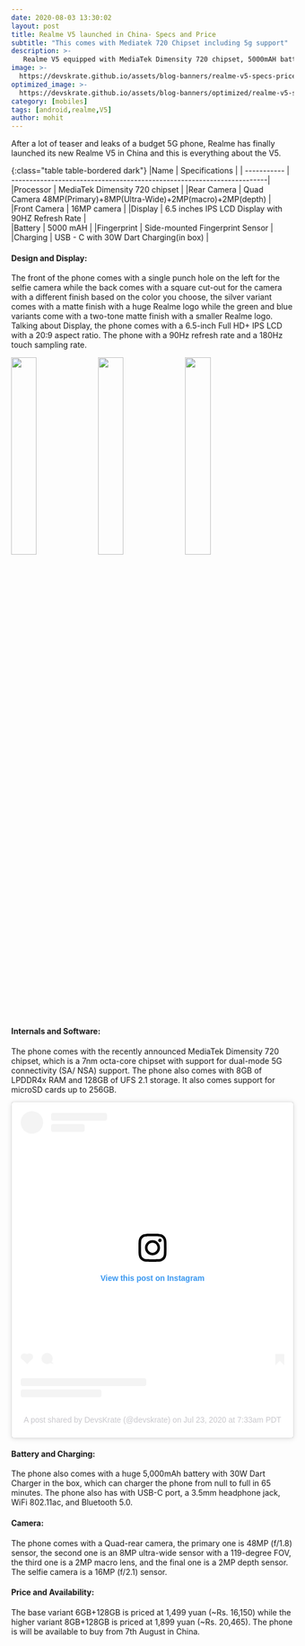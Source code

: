 ```yaml
---
date: 2020-08-03 13:30:02
layout: post
title: Realme V5 launched in China- Specs and Price
subtitle: "This comes with Mediatek 720 Chipset including 5g support"
description: >-
   Realme V5 equipped with MediaTek Dimensity 720 chipset, 5000mAH battery with 5G and more launched in China here is everything you need to know.
image: >-
  https://devskrate.github.io/assets/blog-banners/realme-v5-specs-price.jpg
optimized_image: >-
  https://devskrate.github.io/assets/blog-banners/optimized/realme-v5-specs-price.webp
category: [mobiles]
tags: [android,realme,V5]
author: mohit
---
```

After a lot of teaser and leaks of a budget 5G phone, Realme has finally launched its new Realme V5 in China and this is everything about the V5.

{:class="table table-bordered dark"}
|Name         | Specifications                                                         |
| ----------- | -----------------------------------------------------------------------|
|Processor    | MediaTek Dimensity 720 chipset                                         |
|Rear Camera  | Quad Camera 48MP(Primary)+8MP(Ultra-Wide)+2MP(macro)+2MP(depth)        |
|Front Camera | 16MP camera                                                            |
|Display      | 6.5 inches IPS LCD Display with 90HZ Refresh Rate                      |           
|Battery      | 5000 mAH                                                               |
|Fingerprint  | Side-mounted Fingerprint Sensor                                        |  
|Charging     | USB - C with 30W Dart Charging(in box)                                 |

#### Design and Display:
The front of the phone comes with a single punch hole on the left for the selfie camera while the back comes with a square cut-out for the camera with a different finish based on the color you choose, the silver variant comes with a matte finish with a huge Realme logo while the green and blue variants come with a two-tone matte finish with a smaller Realme logo. Talking about Display, the phone comes with a 6.5-inch Full HD+ IPS LCD with a 20:9 aspect ratio. The phone with a 90Hz refresh rate and a 180Hz touch sampling rate. 


<a href="https://devskrate.github.io/assets/images/realme/realme-v5-blue.png" data-lightbox="image-1" data-title="Real,me v5"><img width="30%" src="https://devskrate.github.io/assets/images/realme/realme-v5-blue.png"  ></a>
<a href="https://devskrate.github.io/assets/images/realme/realme-v5.png" data-lightbox="image-1" data-title="realme v5"><img width="30%" src="https://devskrate.github.io/assets/images/realme/realme-v5.png"  ></a>
<a href="https://devskrate.github.io/assets/images/realme/realme-v5-silver.png" data-lightbox="image-1" data-title="realme v5"><img width="30%" src="https://devskrate.github.io/assets/images/realme/realme-v5-silver.png"  ></a>

#### Internals and Software:
The phone comes with the recently announced MediaTek Dimensity 720 chipset, which is a 7nm octa-core chipset with support for dual-mode 5G connectivity (SA/ NSA) support. The phone also comes with 8GB of LPDDR4x RAM and 128GB of UFS 2.1 storage. It also comes support for microSD cards up to 256GB. 

<center> 
<blockquote class="instagram-media" data-instgrm-permalink="https://www.instagram.com/p/CC_POOwh_dP/?utm_source=ig_embed&amp;utm_campaign=loading" data-instgrm-version="12" style=" background:#FFF; border:0; border-radius:3px; box-shadow:0 0 1px 0 rgba(0,0,0,0.5),0 1px 10px 0 rgba(0,0,0,0.15); margin: 1px; max-width:540px; min-width:326px; padding:0; width:99.375%; width:-webkit-calc(100% - 2px); width:calc(100% - 2px);"><div style="padding:16px;"> <a href="https://www.instagram.com/p/CC_POOwh_dP/?utm_source=ig_embed&amp;utm_campaign=loading" style=" background:#FFFFFF; line-height:0; padding:0 0; text-align:center; text-decoration:none; width:100%;" target="_blank"> <div style=" display: flex; flex-direction: row; align-items: center;"> <div style="background-color: #F4F4F4; border-radius: 50%; flex-grow: 0; height: 40px; margin-right: 14px; width: 40px;"></div> <div style="display: flex; flex-direction: column; flex-grow: 1; justify-content: center;"> <div style=" background-color: #F4F4F4; border-radius: 4px; flex-grow: 0; height: 14px; margin-bottom: 6px; width: 100px;"></div> <div style=" background-color: #F4F4F4; border-radius: 4px; flex-grow: 0; height: 14px; width: 60px;"></div></div></div><div style="padding: 19% 0;"></div> <div style="display:block; height:50px; margin:0 auto 12px; width:50px;"><svg width="50px" height="50px" viewBox="0 0 60 60" version="1.1" xmlns="https://www.w3.org/2000/svg" xmlns:xlink="https://www.w3.org/1999/xlink"><g stroke="none" stroke-width="1" fill="none" fill-rule="evenodd"><g transform="translate(-511.000000, -20.000000)" fill="#000000"><g><path d="M556.869,30.41 C554.814,30.41 553.148,32.076 553.148,34.131 C553.148,36.186 554.814,37.852 556.869,37.852 C558.924,37.852 560.59,36.186 560.59,34.131 C560.59,32.076 558.924,30.41 556.869,30.41 M541,60.657 C535.114,60.657 530.342,55.887 530.342,50 C530.342,44.114 535.114,39.342 541,39.342 C546.887,39.342 551.658,44.114 551.658,50 C551.658,55.887 546.887,60.657 541,60.657 M541,33.886 C532.1,33.886 524.886,41.1 524.886,50 C524.886,58.899 532.1,66.113 541,66.113 C549.9,66.113 557.115,58.899 557.115,50 C557.115,41.1 549.9,33.886 541,33.886 M565.378,62.101 C565.244,65.022 564.756,66.606 564.346,67.663 C563.803,69.06 563.154,70.057 562.106,71.106 C561.058,72.155 560.06,72.803 558.662,73.347 C557.607,73.757 556.021,74.244 553.102,74.378 C549.944,74.521 548.997,74.552 541,74.552 C533.003,74.552 532.056,74.521 528.898,74.378 C525.979,74.244 524.393,73.757 523.338,73.347 C521.94,72.803 520.942,72.155 519.894,71.106 C518.846,70.057 518.197,69.06 517.654,67.663 C517.244,66.606 516.755,65.022 516.623,62.101 C516.479,58.943 516.448,57.996 516.448,50 C516.448,42.003 516.479,41.056 516.623,37.899 C516.755,34.978 517.244,33.391 517.654,32.338 C518.197,30.938 518.846,29.942 519.894,28.894 C520.942,27.846 521.94,27.196 523.338,26.654 C524.393,26.244 525.979,25.756 528.898,25.623 C532.057,25.479 533.004,25.448 541,25.448 C548.997,25.448 549.943,25.479 553.102,25.623 C556.021,25.756 557.607,26.244 558.662,26.654 C560.06,27.196 561.058,27.846 562.106,28.894 C563.154,29.942 563.803,30.938 564.346,32.338 C564.756,33.391 565.244,34.978 565.378,37.899 C565.522,41.056 565.552,42.003 565.552,50 C565.552,57.996 565.522,58.943 565.378,62.101 M570.82,37.631 C570.674,34.438 570.167,32.258 569.425,30.349 C568.659,28.377 567.633,26.702 565.965,25.035 C564.297,23.368 562.623,22.342 560.652,21.575 C558.743,20.834 556.562,20.326 553.369,20.18 C550.169,20.033 549.148,20 541,20 C532.853,20 531.831,20.033 528.631,20.18 C525.438,20.326 523.257,20.834 521.349,21.575 C519.376,22.342 517.703,23.368 516.035,25.035 C514.368,26.702 513.342,28.377 512.574,30.349 C511.834,32.258 511.326,34.438 511.181,37.631 C511.035,40.831 511,41.851 511,50 C511,58.147 511.035,59.17 511.181,62.369 C511.326,65.562 511.834,67.743 512.574,69.651 C513.342,71.625 514.368,73.296 516.035,74.965 C517.703,76.634 519.376,77.658 521.349,78.425 C523.257,79.167 525.438,79.673 528.631,79.82 C531.831,79.965 532.853,80.001 541,80.001 C549.148,80.001 550.169,79.965 553.369,79.82 C556.562,79.673 558.743,79.167 560.652,78.425 C562.623,77.658 564.297,76.634 565.965,74.965 C567.633,73.296 568.659,71.625 569.425,69.651 C570.167,67.743 570.674,65.562 570.82,62.369 C570.966,59.17 571,58.147 571,50 C571,41.851 570.966,40.831 570.82,37.631"></path></g></g></g></svg></div><div style="padding-top: 8px;"> <div style=" color:#3897f0; font-family:Arial,sans-serif; font-size:14px; font-style:normal; font-weight:550; line-height:18px;"> View this post on Instagram</div></div><div style="padding: 12.5% 0;"></div> <div style="display: flex; flex-direction: row; margin-bottom: 14px; align-items: center;"><div> <div style="background-color: #F4F4F4; border-radius: 50%; height: 12.5px; width: 12.5px; transform: translateX(0px) translateY(7px);"></div> <div style="background-color: #F4F4F4; height: 12.5px; transform: rotate(-45deg) translateX(3px) translateY(1px); width: 12.5px; flex-grow: 0; margin-right: 14px; margin-left: 2px;"></div> <div style="background-color: #F4F4F4; border-radius: 50%; height: 12.5px; width: 12.5px; transform: translateX(9px) translateY(-18px);"></div></div><div style="margin-left: 8px;"> <div style=" background-color: #F4F4F4; border-radius: 50%; flex-grow: 0; height: 20px; width: 20px;"></div> <div style=" width: 0; height: 0; border-top: 2px solid transparent; border-left: 6px solid #f4f4f4; border-bottom: 2px solid transparent; transform: translateX(16px) translateY(-4px) rotate(30deg)"></div></div><div style="margin-left: auto;"> <div style=" width: 0px; border-top: 8px solid #F4F4F4; border-right: 8px solid transparent; transform: translateY(16px);"></div> <div style=" background-color: #F4F4F4; flex-grow: 0; height: 12px; width: 16px; transform: translateY(-4px);"></div> <div style=" width: 0; height: 0; border-top: 8px solid #F4F4F4; border-left: 8px solid transparent; transform: translateY(-4px) translateX(8px);"></div></div></div> <div style="display: flex; flex-direction: column; flex-grow: 1; justify-content: center; margin-bottom: 24px;"> <div style=" background-color: #F4F4F4; border-radius: 4px; flex-grow: 0; height: 14px; margin-bottom: 6px; width: 224px;"></div> <div style=" background-color: #F4F4F4; border-radius: 4px; flex-grow: 0; height: 14px; width: 144px;"></div></div></a><p style=" color:#c9c8cd; font-family:Arial,sans-serif; font-size:14px; line-height:17px; margin-bottom:0; margin-top:8px; overflow:hidden; padding:8px 0 7px; text-align:center; text-overflow:ellipsis; white-space:nowrap;"><a href="https://www.instagram.com/p/CC_POOwh_dP/?utm_source=ig_embed&amp;utm_campaign=loading" style=" color:#c9c8cd; font-family:Arial,sans-serif; font-size:14px; font-style:normal; font-weight:normal; line-height:17px; text-decoration:none;" target="_blank">A post shared by DevsKrate (@devskrate)</a> on <time style=" font-family:Arial,sans-serif; font-size:14px; line-height:17px;" datetime="2020-07-23T14:33:26+00:00">Jul 23, 2020 at 7:33am PDT</time></p></div></blockquote> <script async src="//www.instagram.com/embed.js"></script>
</center>

#### Battery and Charging:
The phone also comes with a huge 5,000mAh battery with 30W Dart Charger in the box, which can charger the phone from null to full in 65 minutes. The phone also has with USB-C port, a 3.5mm headphone jack, WiFi 802.11ac, and Bluetooth 5.0.

#### Camera:
The phone comes with a Quad-rear camera, the primary one is 48MP (f/1.8) sensor, the second one is an 8MP ultra-wide sensor with a 119-degree FOV, the third one is a 2MP macro lens, and the final one is a 2MP depth sensor. The selfie camera is a 16MP (f/2.1) sensor.


#### Price and Availability:
The base variant 6GB+128GB is priced at 1,499 yuan (~Rs. 16,150) while the higher  variant 8GB+128GB is priced at 1,899 yuan (~Rs. 20,465). The phone is will be available to buy from 7th August in China.
